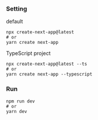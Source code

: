 ### Setting

default

```
npx create-next-app@latest
# or
yarn create next-app
```

TypeScript project

```
npx create-next-app@latest --ts
# or
yarn create next-app --typescript
```

### Run

```
npm run dev
# or
yarn dev
```

